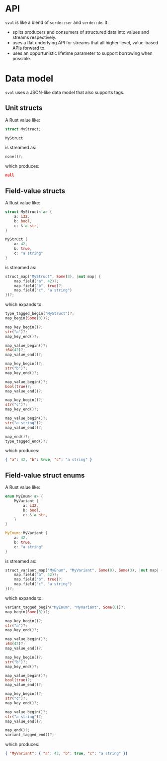 # API

`sval` is like a blend of `serde::ser` and `serde::de`. It:

- splits producers and consumers of structured data into values and streams respectively.
- uses a flat underlying API for streams that all higher-level, value-based APIs forward to.
- uses an opportunistic lifetime parameter to support borrowing when possible.

# Data model

`sval` uses a JSON-like data model that also supports tags.

## Unit structs

A Rust value like:

```rust
struct MyStruct;

MyStruct
```

is streamed as:

```rust
none()?;
```

which produces:

```json
null
```

## Field-value structs

A Rust value like:

```rust
struct MyStruct<'a> {
    a: i32,
    b: bool,
    c: &'a str,
}

MyStruct {
    a: 42,
    b: true,
    c: "a string"
}
```

is streamed as:

```rust
struct_map("MyStruct", Some(3), |mut map| {
    map.field("a", 42)?;
    map.field("b", true)?;
    map.field("c", "a string")
})?;
```

which expands to:

```rust
type_tagged_begin("MyStruct")?;
map_begin(Some(3))?;

map_key_begin()?;
str("a")?;
map_key_end()?;

map_value_begin()?;
i64(42)?;
map_value_end()?;

map_key_begin()?;
str("b")?;
map_key_end()?;

map_value_begin()?;
bool(true)?;
map_value_end()?;

map_key_begin()?;
str("c")?;
map_key_end()?;

map_value_begin()?;
str("a string")?;
map_value_end()?;

map_end()?;
type_tagged_end()?;
```

which produces:

```json
{ "a": 42, "b": true, "c": "a string" }
```

## Field-value struct enums

A Rust value like:

```rust
enum MyEnum<'a> {
    MyVariant {
        a: i32,
        b: bool,
        c: &'a str,
    }
}

MyEnum::MyVariant {
    a: 42,
    b: true,
    c: "a string"
}
```

is streamed as:

```rust
struct_variant_map("MyEnum", "MyVariant", Some(0), Some(3), |mut map| {
    map.field("a", 42)?;
    map.field("b", true)?;
    map.field("c", "a string")
})?;
```

which expands to:

```rust
variant_tagged_begin("MyEnum", "MyVariant", Some(0))?;
map_begin(Some(3))?;

map_key_begin()?;
str("a")?;
map_key_end()?;

map_value_begin()?;
i64(42)?;
map_value_end()?;

map_key_begin()?;
str("b")?;
map_key_end()?;

map_value_begin()?;
bool(true)?;
map_value_end()?;

map_key_begin()?;
str("c")?;
map_key_end()?;

map_value_begin()?;
str("a string")?;
map_value_end()?;

map_end()?;
variant_tagged_end()?;
```

which produces:

```json
{ "MyVariant": { "a": 42, "b": true, "c": "a string" }}
```
